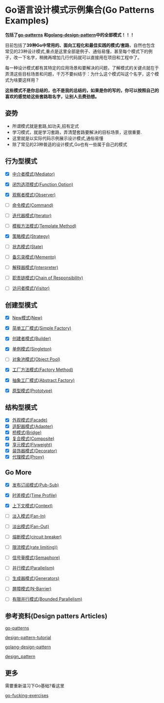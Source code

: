 # Go语言设计模式示例集合(Go Patterns Examples)

**包括了[go-patterns](https://github.com/tmrts/go-patterns) 和[golang-design-pattern](https://github.com/senghoo/golang-design-pattern)中的全部模式！！！**

目前包括了**39种Go中常用的、面向工程化和最佳实践的模式/套路**，自然也包含常见的23种设计模式,重点是这里全部是例子、通俗易懂，甚至每个模式下的例子，改一下名字，稍微再增加几行代码就可以直接用在项目和工程中了。


每一种设计模式都有其特定的应用场景和要解决的问题，了解模式的关键点就在于弄清这些目标场景和问题，千万不要纠结于：为什么这个模式叫这个名字，这个模式为啥要这样用？

**这些模式不是你总结的，也不是我的总结的，如果是你的写的，你可以按照自己的喜欢的感觉给这些套路取名字，让别人去费劲想。**

## 姿势

+ 所谓模式就是套路,如功夫,招有定式
+ 学习模式，就是学习套路，弄清楚套路要解决的目标场景，这很重要.
+ 这里就是以实际代码示例展示设计模式,通俗易懂
+ 除了常见的23种普适的设计模式,Go也有一些属于自己的模式

## 行为型模式

+ [x] [中介者模式(Mediator)](./behavior/01_mediator)
+ [x] [闭包选项模式(Function Option)](./behavior/02_option)
+ [x] [观察者模式(Observer)](./behavior/10_observer)
+ [ ] [命令模式(Command)](./behavior/11_command)
+ [ ] [迭代器模式(Iterator)](./behavior/04_iterator)
+ [ ] [模板方法模式(Template Method)](./behavior/14_template_method)
+ [x] [策略模式(Strategy)](./behavior/12_strategy)
+ [ ] [状态模式(State)](./behavior/behavior16_state)
+ [ ] [备忘录模式(Memento)](./behavior/17_memento)
+ [ ] [解释器模式(Interpreter)](./behavior/19_interpreter)
+ [ ] [职责链模式(Chain of Responsibility)](./behavior/21_chain_of_responsibility)
+ [ ] [访问者模式(Visitor)](./behavior/23_visitor)


## 创建型模式

+ [x] [New模式(New)](./creation/01_new)
+ [x] [简单工厂模式(Simple Factory)](./creation/02_simple_factory)
+ [x] [创建者模式(Builder)](./creation/03_builder)
+ [x] [单例模式(Singleton)](./creation/06_singleton)
+ [ ] [对象池模式(Object Pool)](./creation/04_object_pool)
+ [x] [工厂方法模式(Factory Method)](./creation/05_factory_method)
+ [x] [抽象工厂模式(Abstract Factory)](./creation/08_abstract_factory)
+ [x] [原型模式(Prototype)](./creation/07_prototype)


## 结构型模式

+ [x] [外观模式(Facade)](./structure/01_facade)
+ [x] [适配器模式(Adapter)](./structure/02_adapter)
+ [x] [桥模式(Bridge)](./structure/03_bridge)
+ [x] [复合模式(Composite)](./structure/05_composite)
+ [x] [享元模式(Flyweight)](./structure/04_flyweight)
+ [x] [装饰器模式(Decorator)](./structure/06_decorator)
+ [x] [代理模式(Proxy)](./structure/07_proxy)

## Go More

+ [x] [发布订阅模式(Pub-Sub)](./gomore/01_messages)
+ [x] [时差模式(Time Profile)](./gomore/02_profiles)
+ [x] [上下文模式(Context)](./gomore/03_context)
+ [ ] [淡入模式(Fan-In)](./gomore/04_fan_in)
+ [ ] [淡出模式(Fan-Out)](./gomore/05_fan_out)
+ [ ] [熔断模式(circuit breaker)](./gomore/06_circuit_breaker)
+ [ ] [限流模式(rate limiting))](./gomore/07_rate_limiting)
+ [ ] [信号量模式(Semaphore)](./gomore/08_semaphore)
+ [ ] [并行模式(Parallelism)](./gomore/09_parallelism)
+ [ ] [生成器模式(Generators)](./gomore/10_generators)
+ [ ] [屏障模式(N-Barrier)](./gomore/11_n_barrier)
+ [ ] [有限并行模式(Bounded Parallelism)](./gomore/12_bounded_parallelism)


## 参考资料(Design patters Articles)

[go-patterns](https://github.com/crazybber/go-patterns)

[design-pattern-tutorial](https://www.runoob.com/design-pattern/design-pattern-tutorial.html)

[golang-design-pattern](https://github.com/senghoo/golang-design-pattern)

[design_pattern](http://c.biancheng.net/design_pattern)


## 更多

需要重新温习下Go基础?看这里

[go-fucking-exercises](https://github.com/crazybber/go-fucking-exercises)
